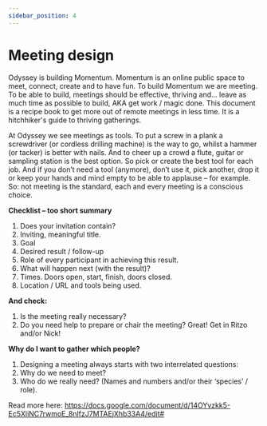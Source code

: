 ```yaml
---
sidebar_position: 4
---
```


# Meeting design

Odyssey is building Momentum. Momentum is an online public space to meet, connect, create and to have fun. To build Momentum we are meeting. To be able to build, meetings should be effective, thriving and… leave as much time as possible to build, AKA get work / magic done. This document is a recipe book to get more out of remote meetings in less time. It is a hitchhiker's guide to thriving gatherings.

At Odyssey we see meetings as tools. To put a screw in a plank a screwdriver (or cordless drilling machine) is the way to go, whilst a hammer (or tacker) is better with nails. And to cheer up a crowd a flute, guitar or sampling station is the best option. So pick or create the best tool for each job. And if you don’t need a tool (anymore), don’t use it, pick another, drop it or keep your hands and mind empty to be able to applause – for example. So: not meeting is the standard, each and every meeting is a conscious choice.

**Checklist – too short summary**
1. Does your invitation contain?
2. Inviting, meaningful title.
3. Goal
4. Desired result / follow-up
5. Role of every participant in achieving this result.
6. What will happen next (with the result)?
7. Times. Doors open, start, finish, doors closed.
8. Location / URL and tools being used.

**And check:**
1. Is the meeting really necessary? 
2. Do you need help to prepare or chair the meeting? Great! Get in Ritzo and/or Nick!

**Why do I want to gather which people?**
1. Designing a meeting always starts with two interrelated questions:
2. Why do we need to meet?
3. Who do we really need? (Names and numbers and/or their ‘species’ / role).

Read more here:
https://docs.google.com/document/d/14OYvzkk5-Ec5XliNC7rwmoE_8nlfzJ7MTAEjXhb33A4/edit#


